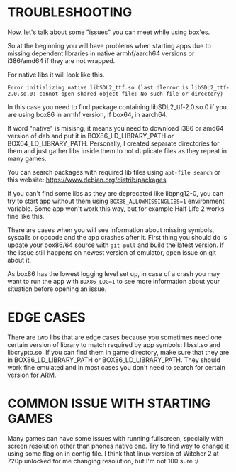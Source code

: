 # TROUBLESHOOTING

Now, let's talk about some "issues" you can meet while using box'es.

So at the beginning you will have problems when starting apps due to missing dependent libraries in native armhf/aarch64 versions or i386/amd64 if they are not wrapped.

For native libs it will look like this.
```
Error initializing native libSDL2_ttf.so (last dlerror is libSDL2_ttf-2.0.so.0: cannot open shared object file: No such file or directory)
```

In this case you need to find package containing libSDL2_ttf-2.0.so.0 if you are using box86 in armhf version, if box64, in aarch64.

If word "native" is misisng, it means you need to download i386 or amd64 version of deb and put it in BOX86_LD_LIBRARY_PATH or BOX64_LD_LIBRARY_PATH. Personally, I created separate directories for them and just gather libs inside them to not duplicate files as they repeat in many games.

You can search packages with required lib files using `apt-file search` or this website: https://www.debian.org/distrib/packages

If you can't find some libs as they are deprecated like libpng12-0, you can try to start app without them using `BOX86_ALLOWMISSINGLIBS=1` environment variable. Some app won't work this way, but for example Half Life 2 works fine like this.

There are cases when you will see information about missing symbols, syscalls or opcode and the app crashes after it. First thing you should do is update your box86/64 source with `git pull` and build the latest version. If the issue still happens on newest version of emulator, open issue on git about it.

As box86 has the lowest logging level set up, in case of a crash you may want to run the app with `BOX86_LOG=1` to see more information about your situation before opening an issue.

# EDGE CASES

There are two libs that are edge cases because you sometimes need one certain version of library to match required by app symbols: libssl.so and libcrypto.so. If you can find them in game directory, make sure that they are in BOX86_LD_LIBRARY_PATH or BOX86_LD_LIBRARY_PATH. They should work fine emulated and in most cases you don't need to search for certain version for ARM.

# COMMON ISSUE WITH STARTING GAMES

Many games can have some issues with running fullscreen, specially with screen resolution other than phones native one. Try to find way to change it using some flag on in config file. I think that linux version of Witcher 2 at 720p unlocked for me changing resolution, but I'm not 100 sure :/
